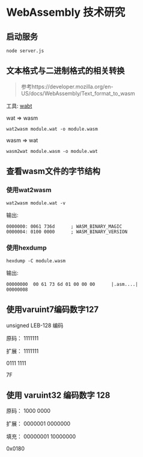 # WebAssembly 技术研究

## 启动服务
```shell
node server.js
```

## 文本格式与二进制格式的相关转换

> 参考https://developer.mozilla.org/en-US/docs/WebAssembly/Text_format_to_wasm

工具: [wabt](https://github.com/webassembly/wabt)

wat => wasm
```shell
wat2wasm module.wat -o module.wasm
```

wasm => wat
```shell
wasm2wat module.wasm -o module.wat
```

## 查看wasm文件的字节结构

### 使用wat2wasm

```shell
wat2wasm module.wat -v
```

输出:
```
0000000: 0061 736d      ; WASM_BINARY_MAGIC
0000004: 0100 0000      ; WASM_BINARY_VERSION
```

### 使用hexdump

```shell
hexdump -C module.wasm
```

输出:
```
00000000  00 61 73 6d 01 00 00 00      |.asm....|
00000008
```

## 使用varuint7编码数字127

unsigned LEB-128 编码

原码：
1111111

扩展：
1111111

0111 1111

7F

## 使用 varuint32 编码数字 128

原码：
1000 0000

扩展：
0000001 0000000

填充：
00000001 10000000

0x0180
